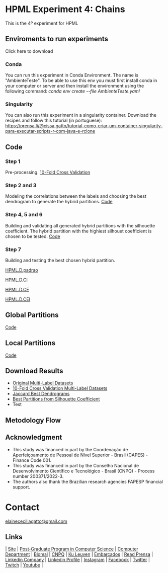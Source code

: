 # HPML Experiment 4: Chains
This is the 4º experiment for HPML

## Enviroments to run experiments
Click here to download 

### Conda
You can run this experiment in Conda Environment. The name is "AmbienteTeste". To be able to use this env you must first install conda in your computer or server and then install the environment using the following command: *conda env create --file AmbienteTeste.yaml*

### Singularity
You can also run this experiment in a singularity container. Download the recipes and follow this tutorial (in portuguese): https://prensa.li/@cissa.gatto/tutorial-como-criar-um-container-singularity-para-executar-scripts-r-com-java-e-rclone

## Code

### Step 1

Pre-processing. [10-Fold Cross Validation](https://github.com/cissagatto/CrossValidationMultiLabel)

### Step 2 and 3

Modeling the correlations between the labels and choosing the best dendrogram to generate the hybrid partitions. [Code](https://github.com/cissagatto/jaccard)

### Step 4, 5 and 6

Building and validating all generated hybrid partitions with the silhouette coefficient. The hybrid partition with the highiest silhouet coefficient is chosen to be tested. [Code](https://github.com/cissagatto/Best-Partition-Silhouette)


### Step 7

Building and testing the best chosen hybrid partition.

[HPML.D.padrao](https://github.com/cissagatto/HPML.D.padrao)

[HPML.D.CI](https://github.com/cissagatto/HPML.D.CI)

[HPML.D.CE](https://github.com/cissagatto/HPML.D.CE)

[HPML.D.CEI](https://github.com/cissagatto/HPML.D.CEI)

## Global Partitions
[Code](https://github.com/cissagatto/Global-Partitions)

## Local Partitions
[Code](https://github.com/cissagatto/Local-Partitions)


## Download Results
- [Original Multi-Label Datasets](https://cometa.ujaen.es/datasets/)
- [10-Fold Cross Validation Multi-Label Datasets](https://www.4shared.com/s/dYpGZWzjQ)
- [Jaccard Best Dendrograms](https://www.4shared.com/folder/wVsBXIT5/1-Jaccard-Best-Dendrograms.html)
- [Best Partitions from Silhouette Coefficient](https://www.4shared.com/folder/ucwVLJIg/2-Best-Partitions-Silhouette.html)
- Test

## Metodology Flow


## Acknowledgment
- This study was financed in part by the Coordenação de Aperfeiçoamento de Pessoal de Nível Superior - Brasil (CAPES) - Finance Code 001.
- This study was financed in part by the Conselho Nacional de Desenvolvimento Científico e Tecnológico - Brasil (CNPQ) - Process number 200371/2022-3.
- The authors also thank the Brazilian research agencies FAPESP financial support.

# Contact
elainececiliagatto@gmail.com

## Links

| [Site](https://sites.google.com/view/professor-cissa-gatto) | [Post-Graduate Program in Computer Science](http://ppgcc.dc.ufscar.br/pt-br) | [Computer Department](https://site.dc.ufscar.br/) |  [Biomal](http://www.biomal.ufscar.br/) | [CNPQ](https://www.gov.br/cnpq/pt-br) | [Ku Leuven](https://kulak.kuleuven.be/) | [Embarcados](https://www.embarcados.com.br/author/cissa/) | [Read Prensa](https://prensa.li/@cissa.gatto/) | [Linkedin Company](https://www.linkedin.com/company/27241216) | [Linkedin Profile](https://www.linkedin.com/in/elainececiliagatto/) | [Instagram](https://www.instagram.com/cissagatto) | [Facebook](https://www.facebook.com/cissagatto) | [Twitter](https://twitter.com/cissagatto) | [Twitch](https://www.twitch.tv/cissagatto) | [Youtube](https://www.youtube.com/CissaGatto) |
